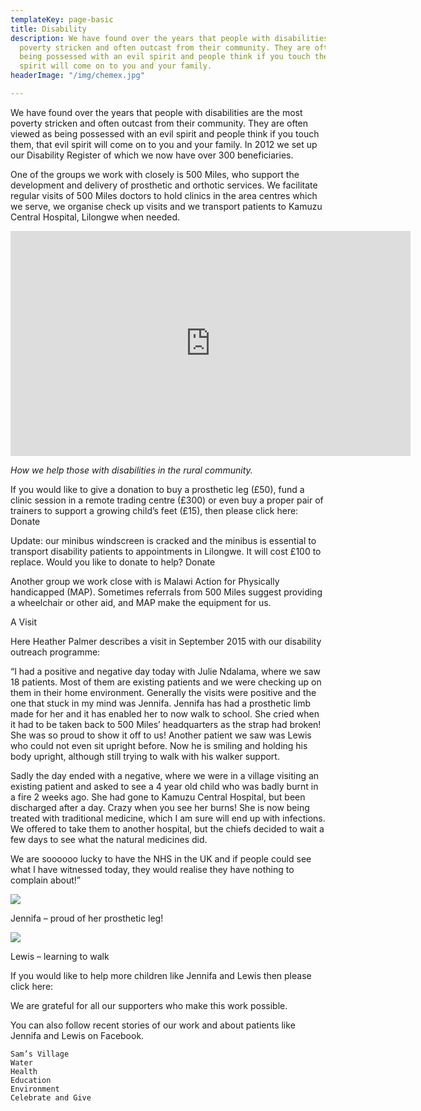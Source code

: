 ```yaml
---
templateKey: page-basic
title: Disability
description: We have found over the years that people with disabilities are the most
  poverty stricken and often outcast from their community. They are often viewed as
  being possessed with an evil spirit and people think if you touch them, that evil
  spirit will come on to you and your family.
headerImage: "/img/chemex.jpg"

---
```

We have found over the years that people with disabilities are the most poverty stricken and often outcast from their community. They are often viewed as being possessed with an evil spirit and people think if you touch them, that evil spirit will come on to you and your family. In 2012 we set up our Disability Register of which we now have over 300 beneficiaries.

One of the groups we work with closely is 500 Miles, who support the development and delivery of prosthetic and orthotic services. We facilitate regular visits of 500 Miles doctors to hold clinics in the area centres which we serve, we organise check up visits and we transport patients to Kamuzu Central Hospital, Lilongwe when needed.

<iframe src="https://player.vimeo.com/video/161765681" width="640" height="360" frameborder="0" allow="autoplay; fullscreen; picture-in-picture" allowfullscreen></iframe>

_How we help those with disabilities in the rural community._

If you would like to give a donation to buy a prosthetic leg (£50), fund a clinic session in a remote trading centre (£300) or even buy a proper pair of trainers to support a growing child’s feet (£15), then please click here:
Donate

Update: our minibus windscreen is cracked and the minibus is essential to transport disability patients to appointments in Lilongwe. It will cost £100 to replace. Would you like to donate to help?
Donate

Another group we work close with is Malawi Action for Physically handicapped (MAP). Sometimes referrals from 500 Miles suggest providing a wheelchair or other aid, and MAP make the equipment for us.

A Visit

Here Heather Palmer describes a visit in September 2015 with our disability outreach programme:

“I had a positive and negative day today with Julie Ndalama, where we saw 18 patients. Most of them are existing patients and we were checking up on them in their home environment. Generally the visits were positive and the one that stuck in my mind was Jennifa. Jennifa has had a prosthetic limb made for her and it has enabled her to now walk to school. She cried when it had to be taken back to 500 Miles’ headquarters as the strap had broken! She was so proud to show it off to us! Another patient we saw was Lewis who could not even sit upright before. Now he is smiling and holding his body upright, although still trying to walk with his walker support.

Sadly the day ended with a negative, where we were in a village visiting an existing patient and asked to see a 4 year old child who was badly burnt in a fire 2 weeks ago. She had gone to Kamuzu Central Hospital, but been discharged after a day. Crazy when you see her burns! She is now being treated with traditional medicine, which I am sure will end up with infections. We offered to take them to another hospital, but the chiefs decided to wait a few days to see what the natural medicines did.

We are soooooo lucky to have the NHS in the UK and if people could see what I have witnessed today, they would realise they have nothing to complain about!”

![](/img/jennifa.jpg)

Jennifa – proud of her prosthetic leg!

![](/img/lewis.jpg)

Lewis – learning to walk

If you would like to help more children like Jennifa and Lewis then please click here:

We are grateful for all our supporters who make this work possible.

You can also follow recent stories of our work and about patients like Jennifa and Lewis on Facebook.

    Sam’s Village
    Water
    Health
    Education
    Environment
    Celebrate and Give

    